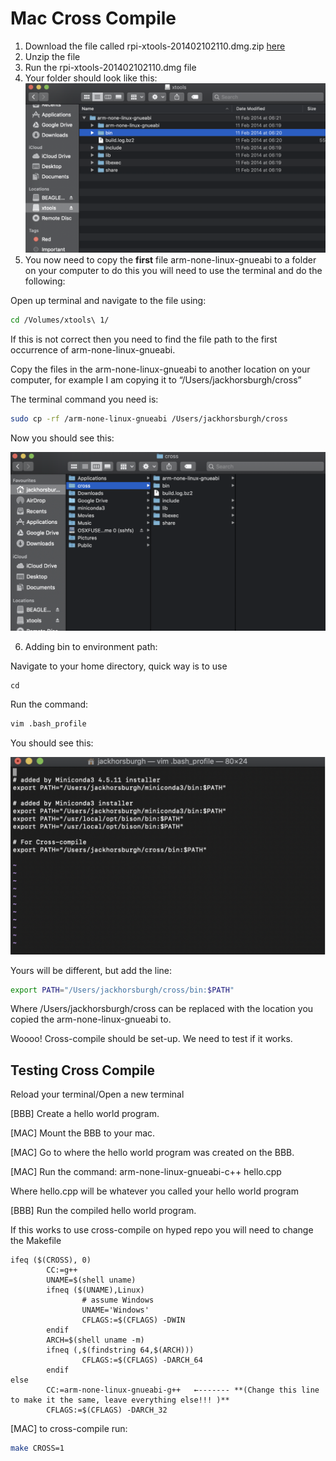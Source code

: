 # Mac Cross Compile

1. Download the file called rpi-xtools-201402102110.dmg.zip [here](https://drive.google.com/open?id=1oeuyWpaTAT9d7mF3xYy6CzipoqZ-5uGS)
2. Unzip the file
3. Run the rpi-xtools-201402102110.dmg file
4. Your folder should look like this: ![](images/mac_cross_compile1.png)
5. You now need to copy the **first** file arm-none-linux-gnueabi to a folder on your computer to do this you will need to use the terminal and do the following:

Open up terminal and navigate to the file using:

````sh
cd /Volumes/xtools\ 1/
````

If this is not correct then you need to find the file path to the first occurrence of arm-none-linux-gnueabi.

Copy the files in the arm-none-linux-gnueabi to another location on your computer, for example I am copying it to “/Users/jackhorsburgh/cross”

The terminal command you need is:
````sh
sudo cp -rf /arm-none-linux-gnueabi /Users/jackhorsburgh/cross
````

Now you should see this:

![](images/mac_cross_compile2.png)

6. Adding bin to environment path:

Navigate to your home directory, quick way is to use 
````terminal 
cd 
````

Run the command:

````sh
vim .bash_profile
````

You should see this:

![](images/mac_cross_compile3.png)

Yours will be different, but add the line:

````sh
export PATH="/Users/jackhorsburgh/cross/bin:$PATH"
````

Where /Users/jackhorsburgh/cross can be replaced with the location you copied the arm-none-linux-gnueabi to.

Woooo! Cross-compile should be set-up. We need to test if it works.

## Testing Cross Compile

Reload your terminal/Open a new terminal

[BBB] Create a hello world program.

[MAC] Mount the BBB to your mac.

[MAC] Go to where the hello world program was created on the BBB.

[MAC] Run the command:
arm-none-linux-gnueabi-c++ hello.cpp

Where hello.cpp will be whatever you called your hello world program

[BBB] Run the compiled hello world program.

If this works to use cross-compile on hyped repo you will need to change the Makefile
````vim
ifeq ($(CROSS), 0)
        CC:=g++
        UNAME=$(shell uname)
        ifneq ($(UNAME),Linux)
                # assume Windows
                UNAME='Windows'
                CFLAGS:=$(CFLAGS) -DWIN
        endif
        ARCH=$(shell uname -m)
        ifneq (,$(findstring 64,$(ARCH)))
                CFLAGS:=$(CFLAGS) -DARCH_64
        endif
else
        CC:=arm-none-linux-gnueabi-g++   ←------- **(Change this line to make it the same, leave everything else!!! )**
        CFLAGS:=$(CFLAGS) -DARCH_32
````

[MAC] to cross-compile run:
````sh
make CROSS=1
````
